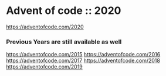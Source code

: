 Advent of code :: 2020
======================

https://adventofcode.com/2020


### Previous Years are still available as well
https://adventofcode.com/2015
https://adventofcode.com/2016
https://adventofcode.com/2017
https://adventofcode.com/2018
https://adventofcode.com/2019
